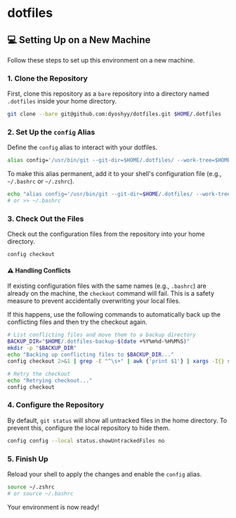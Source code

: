 # dotfiles

## 💻 Setting Up on a New Machine

Follow these steps to set up this environment on a new machine.

### 1\. Clone the Repository

First, clone this repository as a `bare` repository into a directory named `.dotfiles` inside your home directory.

```bash
git clone --bare git@github.com:dyoshyy/dotfiles.git $HOME/.dotfiles
```

### 2\. Set Up the `config` Alias

Define the `config` alias to interact with your dotfiles.

```bash
alias config='/usr/bin/git --git-dir=$HOME/.dotfiles/ --work-tree=$HOME'
```

To make this alias permanent, add it to your shell's configuration file (e.g., `~/.bashrc` or `~/.zshrc`).

```bash
echo "alias config='/usr/bin/git --git-dir=$HOME/.dotfiles/ --work-tree=$HOME'" >> ~/.zshrc
# or >> ~/.bashrc
```

### 3\. Check Out the Files

Check out the configuration files from the repository into your home directory.

```bash
config checkout
```

#### ⚠️ Handling Conflicts

If existing configuration files with the same names (e.g., `.bashrc`) are already on the machine, the `checkout` command will fail. This is a safety measure to prevent accidentally overwriting your local files.

If this happens, use the following commands to automatically back up the conflicting files and then try the checkout again.

```bash
# List conflicting files and move them to a backup directory
BACKUP_DIR="$HOME/.dotfiles-backup-$(date +%Y%m%d-%H%M%S)"
mkdir -p "$BACKUP_DIR"
echo "Backing up conflicting files to $BACKUP_DIR..."
config checkout 2>&1 | grep -E "^\s+" | awk {'print $1'} | xargs -I{} sh -c 'mkdir -p "$(dirname "$BACKUP_DIR/{}")" && mv "$HOME/{}" "$BACKUP_DIR/{}" && echo "  -> backed up: {}"'

# Retry the checkout
echo "Retrying checkout..."
config checkout
```

### 4\. Configure the Repository

By default, `git status` will show all untracked files in the home directory. To prevent this, configure the local repository to hide them.

```bash
config config --local status.showUntrackedFiles no
```

### 5\. Finish Up

Reload your shell to apply the changes and enable the `config` alias.

```bash
source ~/.zshrc
# or source ~/.bashrc
```

Your environment is now ready\!
